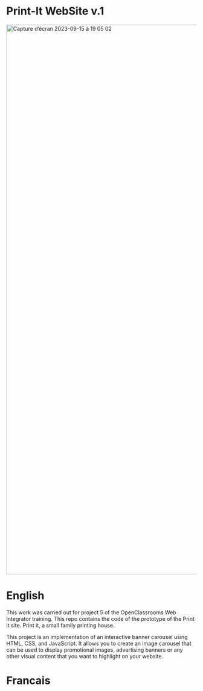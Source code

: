 # Print-It WebSite v.1

<img width="1455" alt="Capture d’écran 2023-09-15 à 19 05 02" src="https://github.com/John-Laguerre/print-it/assets/137527343/a2bead7b-caab-4b8a-8c79-2197024bacbc">

# English

This work was carried out for project 5 of the OpenClassrooms Web Integrator training. This repo contains the code of the prototype of the Print it site. Print it, a small family printing house.

This project is an implementation of an interactive banner carousel using HTML, CSS, and JavaScript. It allows you to create an image carousel that can be used to display promotional images, advertising banners or any other visual content that you want to highlight on your website.


# Francais



